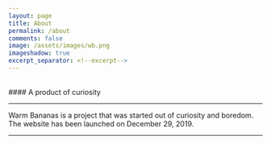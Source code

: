 ```yaml
---
layout: page
title: About
permalink: /about
comments: false
image: /assets/images/wb.png
imageshadow: true
excerpt_separator: <!--excerpt-->
---
```

<br>
#### A product of curiosity
<hr>
Warm Bananas is a project that was started out of curiosity and boredom. The website has been launched on December 29, 2019.
<hr>
